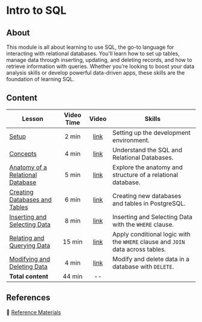<!-- ! Do not delete or rename this file! -->
<h1>
  <span class="prefix"></span>
  <span class="headline">Intro to SQL</span>
</h1>

## About

This module is all about learning to use SQL, the go-to language for interacting with relational databases. You'll learn how to set up tables, manage data through inserting, updating, and deleting records, and how to retrieve information with queries. Whether you’re looking to boost your data analysis skills or develop powerful data-driven apps, these skills are the foundation of learning SQL.

## Content

| Lesson | Video Time | Video | Skills |
| ------ | :--------: | :---: | ------ |
| [Setup](../setup/README.md)                                                       |  2 min | [link](https://generalassembly.wistia.com/medias/lxw848uqnc) | Setting up the development environment.                                        |
| [Concepts](../concepts/README.md)                                                 |  4 min | [link](https://generalassembly.wistia.com/medias/38ftlq30bj) | Understand the SQL and Relational Databases.                                   |
| [Anatomy of a Relational Database](../anatomy-of-a-relational-database/README.md) |  5 min | [link](https://generalassembly.wistia.com/medias/mzwbgkcb83) | Explore the anatomy and structure of a relational database.                    |
| [Creating Databases and Tables](../creating-databases-and-tables/README.md)       |  6 min | [link](https://generalassembly.wistia.com/medias/l28xe6uby7) | Creating new databases and tables in PostgreSQL.                               |
| [Inserting and Selecting Data](../inserting-and-selecting-data/README.md)         |  8 min | [link](https://generalassembly.wistia.com/medias/0dtm7o2rz0) | Inserting and Selecting Data with the `WHERE` clause.                          |
| [Relating and Querying Data](../relating-and-querying-data/README.md)             | 15 min | [link](https://generalassembly.wistia.com/medias/hvfn0mfiwb) | Apply conditional logic with the `WHERE` clause and `JOIN` data across tables. |
| [Modifying and Deleting Data](../modifying-and-deleting-data/README.md)           |  4 min | [link](https://generalassembly.wistia.com/medias/jh6ag99b81) | Modify and delete data in a database with `DELETE`.                            |
| **Total content**                                                                 | 44 min | --                                                           |                                                                                |

## References

📖 [Reference Materials](../references/README.md)

